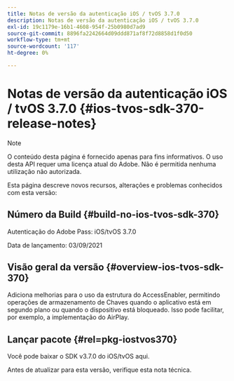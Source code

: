 ```yaml
---
title: Notas de versão da autenticação iOS / tvOS 3.7.0
description: Notas de versão da autenticação iOS / tvOS 3.7.0
exl-id: 19c1179e-16b1-4608-954f-25b0980d7ad9
source-git-commit: 8896fa2242664d09ddd871af8f72d8858d1f0d50
workflow-type: tm+mt
source-wordcount: '117'
ht-degree: 0%

---
```


# Notas de versão da autenticação iOS / tvOS 3.7.0 {#ios-tvos-sdk-370-release-notes}

>[!NOTE]
>
>O conteúdo desta página é fornecido apenas para fins informativos. O uso desta API requer uma licença atual do Adobe. Não é permitida nenhuma utilização não autorizada.

Esta página descreve novos recursos, alterações e problemas conhecidos com esta versão:

## Número da Build {#build-no-ios-tvos-sdk-370}

Autenticação do Adobe Pass: iOS/tvOS 3.7.0

Data de lançamento: 03/09/2021



## Visão geral da versão {#overview-ios-tvos-sdk-370}

Adiciona melhorias para o uso da estrutura do AccessEnabler, permitindo operações de armazenamento de Chaves quando o aplicativo está em segundo plano ou quando o dispositivo está bloqueado. Isso pode facilitar, por exemplo, a implementação do AirPlay.

## Lançar pacote {#rel=pkg-iostvos370}

Você pode baixar o SDK v3.7.0 do iOS/tvOS aqui.

Antes de atualizar para esta versão, verifique esta nota técnica.
